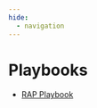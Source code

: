 ```yaml
---
hide:
  - navigation
---
```


# Playbooks

* [RAP Playbook](https://nhsengland.github.io/Health-RAP-Playbook-Alpha/)